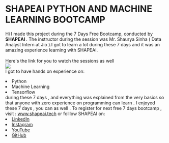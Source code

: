 # SHAPEAI PYTHON AND MACHINE LEARNING BOOTCAMP
Hi I made this project during the 7 Days Free Bootcamp, conducted by <b> SHAPEAI
</b>.
The instructor during the session was Mr. Shaurya Sinha ( Data Analyst Intern at Jio ).I got to
learn a lot during these 7 days and it was an amazing experience learning with SHAPEAI.
<br><br>Here's the link for you to watch the sessions as well<br>
<a href = "https://www.youtube.com/playlist?list=PL7zl8TDRnbulNEA-59W7wWgCWE8LEOD6h"> <img src = "https://github.com/ShapeAI/PYTHON-AND-DATA-ANALYTICS/blob/main/YOUTUBE%20THUMBNAIL-5.png"> </a>
<br>I got to have hands on experience on:
<li>Python
<li>Machine Learning
<li>Tensorflow
<br>during these 7 days , and everything was explained from the very basics so that
anyone with zero experience on programming can learn .
I enjoyed these 7 days , you can as well . To register for next free 7 days bootcamp , visit :
<a href="https://www.shapeai.tech"> www.shapeai.tech</a>
or folllow SHAPEAI on:
<li><a href=
"https://in.linkedin.com/company/shapeai">LinkedIn</a>
<li><a href =
"https://www.instagram.com/shape.ai/?hl=en">Instagram</a>
<li><a
href =
"https://www.youtube.com/channel/UCTUvDLTW9meuDXWcbmISPdA">YouTube</a>
<li><a href =
"https://github.com/shapeai">GitHub </a>
       
    
